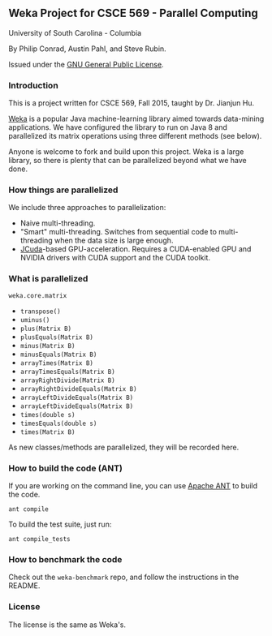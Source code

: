 Weka Project for CSCE 569 - Parallel Computing
-------------------------
University of South Carolina - Columbia

By Philip Conrad, Austin Pahl, and Steve Rubin.

Issued under the [GNU General Public License](http://www.gnu.org/licenses/gpl.html).

### Introduction

This is a project written for CSCE 569, Fall 2015, taught by Dr. Jianjun Hu.

[Weka](http://www.cs.waikato.ac.nz/ml/index.html) is a popular Java machine-learning library aimed towards data-mining applications. We have configured the library to run on Java 8 and parallelized its matrix operations using three different methods (see below).

Anyone is welcome to fork and build upon this project. Weka is a large library, so there is plenty that can be parallelized beyond what we have done.

### How things are parallelized

We include three approaches to parallelization:

 - Naive multi-threading.
 - "Smart" multi-threading. Switches from sequential code to multi-threading when the data size is large enough.
 - [JCuda](http://www.jcuda.org)-based GPU-acceleration. Requires a CUDA-enabled GPU and NVIDIA drivers with CUDA support and the CUDA toolkit.


### What is parallelized

`weka.core.matrix`

 - `transpose()`
 - `uminus()`
 - `plus(Matrix B)`
 - `plusEquals(Matrix B)`
 - `minus(Matrix B)`
 - `minusEquals(Matrix B)`
 - `arrayTimes(Matrix B)`
 - `arrayTimesEquals(Matrix B)`
 - `arrayRightDivide(Matrix B)`
 - `arrayRightDivideEquals(Matrix B)`
 - `arrayLeftDivideEquals(Matrix B)`
 - `arrayLeftDivideEquals(Matrix B)`
 - `times(double s)`
 - `timesEquals(double s)`
 - `times(Matrix B)`

As new classes/methods are parallelized, they will be recorded here.


### How to build the code (ANT)

If you are working on the command line, you can use [Apache ANT][apache-ant] to build the code.

    ant compile

To build the test suite, just run:

    ant compile_tests


### How to benchmark the code

Check out the `weka-benchmark` repo, and follow the instructions in the README.


### License

The license is the same as Weka's.


   [apache-ant]: http://ant.apache.org/
   [jcuda]: http://www.jcuda.org/